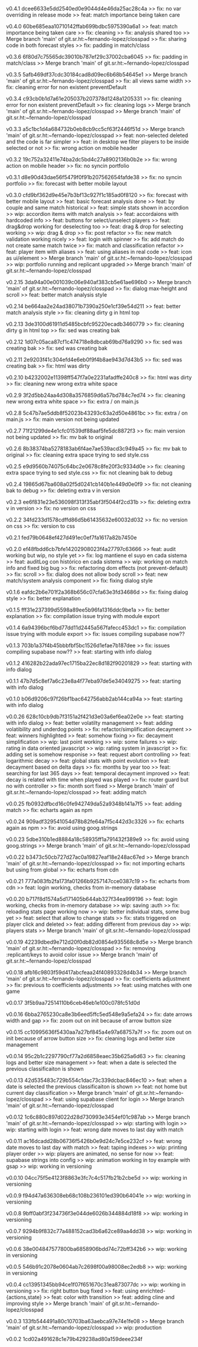 v0.4.1 dcee6633e5dd2540ed0e9044d4e46da25ac28c4a
    >> fix: no var overriding in release mode
    >> feat: match importance being taken care


v0.4.0 60be685eaa10710142ffab699bdbc5975390a6a1
    >> feat: match importance being taken care
    >> fix: cleaning
    >> fix: analysis shared too
    >> Merge branch 'main' of git.sr.ht:~fernando-lopez/closspad
    >> fix: sharing code in both forecast styles
    >> fix: padding in match/class


v0.3.6 6f80d7c75565dc39010b787ef29c37002cba6045
    >> fix: padding in match/class
    >> Merge branch 'main' of git.sr.ht:~fernando-lopez/closspad


v0.3.5 5afb469df37cdc30184cad8d09ec6b68b54645e1
    >> Merge branch 'main' of git.sr.ht:~fernando-lopez/closspad
    >> fix: all views same width
    >> fix: cleaning error for non existent preventDefault


v0.3.4 c93cb0b1d7a61e205037b207378d1248a1205331
    >> fix: cleaning error for non existent preventDefault
    >> fix: cleaning logs
    >> Merge branch 'main' of git.sr.ht:~fernando-lopez/closspad
    >> Merge branch 'main' of git.sr.ht:~fernando-lopez/closspad


v0.3.3 a5c1bc1d4a684732b0eb8cb9cc5cf63f2446f51d
    >> Merge branch 'main' of git.sr.ht:~fernando-lopez/closspad
    >> feat: non-selected deleted and the code is far simpler
    >> feat: in desktop we filter players to be inside selected or not
    >> fix: wrong action on mobile header


v0.3.2 19c752a32411e74ba2dc5bd4c27a8902136b0b2e
    >> fix: wrong action on mobile header
    >> fix: no syncin portfolio


v0.3.1 d8e90d43dae56f5479f0f91b207562654fafde38
    >> fix: no syncin portfolio
    >> fix: forecast with better mobile layout


v0.3.0 cfd9bf362d9e45e7b3bf13c927f1c185ad0f8120
    >> fix: forecast with better mobile layout
    >> feat: basic forecast analysis done
    >> feat: by couple and same match historical
    >> feat: simple stats shown in accordion
    >> wip: accordion items with match analysis
    >> feat: accordaions with hardcoded info
    >> feat: buttons for select/unselect players
    >> feat: drag&drop working for deselecting too
    >> feat: drag & drop for selecting working
    >> wip: drag & drop
    >> fix: post refactor
    >> fix: new match validation working nicely
    >> feat: login with spinner
    >> fix: add match do not create same match twice
    >> fix: match and classification refactor
    >> feat: player item with aliases
    >> feat: using aliases in real code
    >> feat: icon as ui/element
    >> Merge branch 'main' of git.sr.ht:~fernando-lopez/closspad
    >> wip: portfolio running and replicant upgraded
    >> Merge branch 'main' of git.sr.ht:~fernando-lopez/closspad


v0.2.15 3da94a00e001039c06e940af383cb5e61ae696b0
    >> Merge branch 'main' of git.sr.ht:~fernando-lopez/closspad
    >> fix: dialog max-height and scroll
    >> feat: better match analysis style


v0.2.14 be664aa2e24ad38071b7390a250e1cf39e54d211
    >> feat: better match analysis style
    >> fix: cleaning dirty g in html top


v0.2.13 3de3100d61911d5485bcbfc95220ecadb3460779
    >> fix: cleaning dirty g in html top
    >> fix: sed was creating bak


v0.2.12 1d07c05aca87cf1c474718e8dbcab69bd76a9290
    >> fix: sed was creating bak
    >> fix: sed was creating bak


v0.2.11 2e9203f41c304efd4e6eb0f9f4b8ae943d7d43b5
    >> fix: sed was creating bak
    >> fix: html was dirty


v0.2.10 b4232002e11398ff547f7a0e2231afadffe240c8
    >> fix: html was dirty
    >> fix: cleaning new wrong extra white space


v0.2.9 3f2d5bb24aa4d308a3576859d6a57bd784c7ed74
    >> fix: cleaning new wrong extra white space
    >> fix: extra / on main.js


v0.2.8 5c47b7ae5ddb8f52023b43293c63a2d50e4861bc
    >> fix: extra / on main.js
    >> fix: main version not being updated


v0.2.7 71f21299de4e1cfc01539df88aaf5fe5dc8872f3
    >> fix: main version not being updated
    >> fix: mv bak to original


v0.2.6 8b38374ba5278183ab6f4ae7ae539acd3c949a45
    >> fix: mv bak to original
    >> fix: cleaning extra space trying to sed style.css


v0.2.5 e9d9560b74075c64bc2e0678c8fe20f3c9334d0e
    >> fix: cleaning extra space trying to sed style.css
    >> fix: not cleaning bak to debug


v0.2.4 19865d67ba608a02f5d0241cb140b1e449d0e0f9
    >> fix: not cleaning bak to debug
    >> fix: deleting extra v in version


v0.2.3 ee6f831e23e536098f313f35abf3f5044f2cd31b
    >> fix: deleting extra v in version
    >> fix: no version on css


v0.2.2 34fd233d1578cdffd86d5b61435632e60032d032
    >> fix: no version on css
    >> fix: version to css


v0.2.1 fed79b0648ef427d491ec0ef7fa1617a82b7450e

v0.2.0 ef48fbdd6cb7bfe14202908023f4a27797c63666
    >> feat: audit working but wip, no style yet
    >> fix: log mantiene el suyo en cada sistema
    >> feat: auditLog con histórico en cada sistema
    >> wip: working on match info and fixed big bug
    >> fix: refactoring dom effects (not prevent-default)
    >> fix: scroll
    >> fix: dialog does not allow body scroll
    >> feat: new match/system analysis component
    >> fix: fixing dialog style


v0.1.6 eafdc2b6e701f2a368b656c07cfa63e3fd34686d
    >> fix: fixing dialog style
    >> fix: better explanation


v0.1.5 fff31e237399d5598a89ee5b96fa1316ddc9be1a
    >> fix: better explanation
    >> fix: compilation issue trying with module export


v0.1.4 6a94396bcf6bd77dd11d2445a567fafecc453dc1
    >> fix: compilation issue trying with module export
    >> fix: issues compiling supabase now??


v0.1.3 703b1a37f4b45bbbfbf5bc1526d1efae7b187dee
    >> fix: issues compiling supabase now??
    >> feat: starting with info dialog


v0.1.2 416282b22ada97ec1715ba22ec8d182f90201829
    >> feat: starting with info dialog


v0.1.1 47b7d5c8ef7a6c23e8a4f77eba97de5e34049275
    >> feat: starting with info dialog


v0.1.0 b06d9206c97f26bf1bac642756abb2ab144ca94a
    >> feat: starting with info dialog


v0.0.26 628c10cb9db7f3151a2f421d3e03a6ef6ea02e0e
    >> feat: starting with info dialog
    >> feat: better volatilty management
    >> feat: adding volatibility and underdog points
    >> fix: refactor/simplification decayment
    >> feat: winners highlighted
    >> feat: somehow fixing
    >> fix: decayment simplification
    >> wip: last point working
    >> wip: some failures
    >> wip: rating in data oriented javascript
    >> wip: rating system in javascript
    >> fix: adding set is somehow responise
    >> feat: request abort controlling
    >> feat: logarithmic decay
    >> feat: global stats with point evolution
    >> feat: decayment based on delta days
    >> fix: months by year too
    >> feat: searching for last 365 days
    >> feat: temporal decayment improved
    >> feat: decay  is related with time when played was played
    >> fix: router guard but no with controller
    >> fix: month sort fixed
    >> Merge branch 'main' of git.sr.ht:~fernando-lopez/closspad
    >> feat: adding match


v0.0.25 fb0932dfbcd16c0fe942749da52a9348b141a7f5
    >> feat: adding match
    >> fix: echarts again as npm


v0.0.24 909adf329541054d78b82fe64a7f5c442d3c3326
    >> fix: echarts again as npm
    >> fix: avoid using goog.strings


v0.0.23 5dbe310b1ed8884a18c58935ff1a791432f389e9
    >> fix: avoid using goog.strings
    >> Merge branch 'main' of git.sr.ht:~fernando-lopez/closspad


v0.0.22 b3473c50cb727d27ac0a19827eaf18e248ac67ed
    >> Merge branch 'main' of git.sr.ht:~fernando-lopez/closspad
    >> fix: not importing echarts but using from global
    >> fix: echarts from cdn


v0.0.21 777a083fb2fa173fa01266b9257147cce0387c19
    >> fix: echarts from cdn
    >> feat: login working, checks from in-memory database


v0.0.20 b717f8d1574a5d171405b644ab327f34ea999196
    >> feat: login working, checks from in-memory database
    >> wip: saving :auth
    >> fix: reloading stats page working now
    >> wip: better individual stats, some bug yet
    >> feat: select that allow to change stats
    >> fix: stats triggered on player click and deleted
    >> feat: adding different from previous day
    >> wip: players stats
    >> Merge branch 'main' of git.sr.ht:~fernando-lopez/closspad


v0.0.19 42239dbed9e712d20f0db82d0854e935568c8d5e
    >> Merge branch 'main' of git.sr.ht:~fernando-lopez/closspad
    >> fix: removing :replicant/keys to avoid color issue
    >> Merge branch 'main' of git.sr.ht:~fernando-lopez/closspad


v0.0.18 afb16c9803f59d417abcfeaa24f40893328d4b34
    >> Merge branch 'main' of git.sr.ht:~fernando-lopez/closspad
    >> fix: coefficients adjustment
    >> fix: previous to coefficients adjustments
    >> feat: using matches with one game


v0.0.17 3f5b9aa72514110b6ceb46eb1e100c078fc51d0d

v0.0.16 6bba2765230ca8e3b6eed5ffc5ed548e9a5efa24
    >> fix: date arrows width and gap
    >> fix: zoom out on init because of arrow button size


v0.0.15 cc10995636f5430aa7a27bf845a4e97a68757a7f
    >> fix: zoom out on init because of arrow button size
    >> fix: cleaning logs and better size management


v0.0.14 95c2b1c2297790cf77a2d6858eaec35b625a6d63
    >> fix: cleaning logs and better size management
    >> feat: when a date is selected the previous classificaiton is shown


v0.0.13 42d535483c729b554c1dac73c339dcbac846ec10
    >> feat: when a date is selected the previous classificaiton is shown
    >> feat: not home but current day classification
    >> Merge branch 'main' of git.sr.ht:~fernando-lopez/closspad
    >> feat: using supabase client for login
    >> Merge branch 'main' of git.sr.ht:~fernando-lopez/closspad


v0.0.12 1c6c880c897d022d28d730993e3454ef01c987ab
    >> Merge branch 'main' of git.sr.ht:~fernando-lopez/closspad
    >> wip: starting with login
    >> wip: starting with login
    >> feat: wrong date moves to last day with match


v0.0.11 ac16dcadd28b06736f5426b0e9d24c7e5ce232cf
    >> feat: wrong date moves to last day with match
    >> feat: taping indexes
    >> wip: printing player order
    >> wip: players are animated, no sense for now
    >> feat: supabase strings into config
    >> wip: animation working in toy example with gsap
    >> wip: working in versioning


v0.0.10 04cc75f5e4123f8863e3fc7c4c517fb21b2cbe5d
    >> wip: working in versioning


v0.0.9 f94d47a636308eb68c108b236101ed390b64041e
    >> wip: working in versioning


v0.0.8 9bff0abf3f234736f3e044de6026b344884d18f8
    >> wip: working in versioning


v0.0.7 9294b9f832c77a488152cad3b6a62ce89aa4dd38
    >> wip: working in versioning


v0.0.6 38e004847577800ba6858906bdd74c72bff342b6
    >> wip: working in versioning


v0.0.5 546b91c2078e0604ab7c2698f00a98008ec2edb8
    >> wip: working in versioning


v0.0.4 cc13951345bb94ce1f07f651670c31ea873077dc
    >> wip: working in versioning
    >> fix: right button bug fixed
    >> feat: using enrichted-{actions,state}
    >> feat: color with transition
    >> feat: adding cline and improving style
    >> Merge branch 'main' of git.sr.ht:~fernando-lopez/closspad


v0.0.3 133fb544491a80c10703ba63aebca97e74e1fe08
    >> Merge branch 'main' of git.sr.ht:~fernando-lopez/closspad
    >> wip: production


v0.0.2 1cd02a491628c1e79b429238ad80a159deee234f

